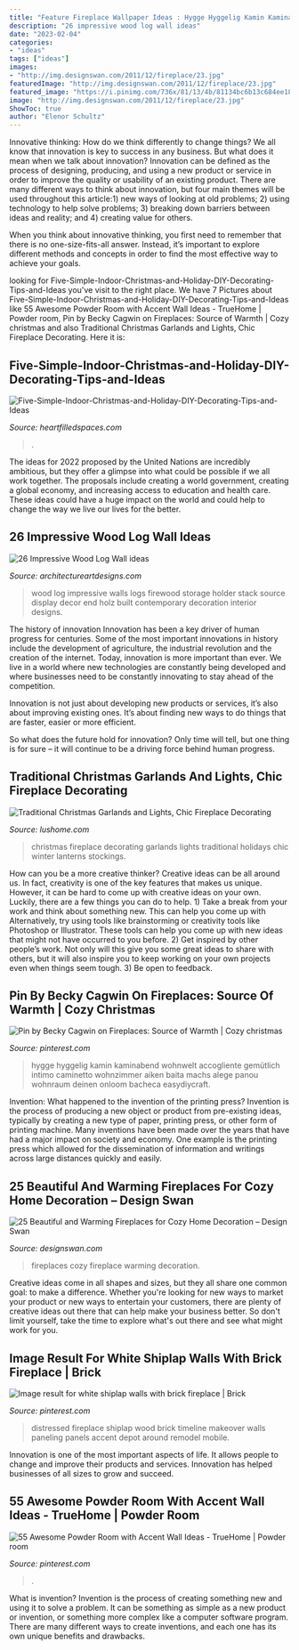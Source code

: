 ```yaml
---
title: "Feature Fireplace Wallpaper Ideas : Hygge Hyggelig Kamin Kaminabend Wohnwelt Accogliente Gemütlich Intimo Caminetto Wohnzimmer Aiken Baita Machs Alege Panou Wohnraum Deinen Onloom Bacheca Easydiycraft"
description: "26 impressive wood log wall ideas"
date: "2023-02-04"
categories:
- "ideas"
tags: ["ideas"]
images:
- "http://img.designswan.com/2011/12/fireplace/23.jpg"
featuredImage: "http://img.designswan.com/2011/12/fireplace/23.jpg"
featured_image: "https://i.pinimg.com/736x/81/13/4b/81134bc6b13c684ee18fa98e1e17e18a.jpg"
image: "http://img.designswan.com/2011/12/fireplace/23.jpg"
ShowToc: true
author: "Elenor Schultz"
---
```



Innovative thinking: How do we think differently to change things?
We all know that innovation is key to success in any business. But what does it mean when we talk about innovation?
Innovation can be defined as the process of designing, producing, and using a new product or service in order to improve the quality or usability of an existing product. There are many different ways to think about innovation, but four main themes will be used throughout this article:1) new ways of looking at old problems; 2) using technology to help solve problems; 3) breaking down barriers between ideas and reality; and 4) creating value for others. 

When you think about innovative thinking, you first need to remember that there is no one-size-fits-all answer. Instead, it’s important to explore different methods and concepts in order to find the most effective way to achieve your goals.

	

		
looking for Five-Simple-Indoor-Christmas-and-Holiday-DIY-Decorating-Tips-and-Ideas you've visit to the right place. We have 7 Pictures about Five-Simple-Indoor-Christmas-and-Holiday-DIY-Decorating-Tips-and-Ideas like 55 Awesome Powder Room with Accent Wall Ideas - TrueHome | Powder room, Pin by Becky Cagwin on Fireplaces: Source of Warmth | Cozy christmas and also Traditional Christmas Garlands and Lights, Chic Fireplace Decorating. Here it is:
		
    
## Five-Simple-Indoor-Christmas-and-Holiday-DIY-Decorating-Tips-and-Ideas

<img loading=lazy src="https://heartfilledspaces.com/wp-content/uploads/2018/11/Five-Simple-Indoor-Christmas-and-Holiday-DIY-Decorating-Tips-and-Ideas-for-the-Staircase-Fireplace-Mantle-Window-Tree-Garland-Staircase-and-Home-Feature-Image.jpg" onerror="this.onerror=null;this.src='https://tse3.mm.bing.net/th?id=OIP.tCjzdwdv0ut-57iA2OsqLQHaLH&amp;pid=15.1';" alt="Five-Simple-Indoor-Christmas-and-Holiday-DIY-Decorating-Tips-and-Ideas">

_Source: heartfilledspaces.com_

>. 

	

The ideas for 2022 proposed by the United Nations are incredibly ambitious, but they offer a glimpse into what could be possible if we all work together. The proposals include creating a world government, creating a global economy, and increasing access to education and health care. These ideas could have a huge impact on the world and could help to change the way we live our lives for the better.

    
## 26 Impressive Wood Log Wall Ideas

<img loading=lazy src="http://www.architectureartdesigns.com/wp-content/uploads/2013/09/2413.jpg" onerror="this.onerror=null;this.src='https://tse4.mm.bing.net/th?id=OIP.D6ZWhDDsUy3kfHq_ekJARQHaLH&amp;pid=15.1';" alt="26 Impressive Wood Log Wall ideas">

_Source: architectureartdesigns.com_

>wood log impressive walls logs firewood storage holder stack source display decor end holz built contemporary decoration interior designs. 

	

The history of innovation
Innovation has been a key driver of human progress for centuries. Some of the most important innovations in history include the development of agriculture, the industrial revolution and the creation of the internet.
Today, innovation is more important than ever. We live in a world where new technologies are constantly being developed and where businesses need to be constantly innovating to stay ahead of the competition.

Innovation is not just about developing new products or services, it’s also about improving existing ones. It’s about finding new ways to do things that are faster, easier or more efficient.

So what does the future hold for innovation? Only time will tell, but one thing is for sure – it will continue to be a driving force behind human progress.

    
## Traditional Christmas Garlands And Lights, Chic Fireplace Decorating

<img loading=lazy src="https://www.lushome.com/wp-content/uploads/2018/11/fireplace-decorating-ideas-christmas-garlands-lights-17.jpg" onerror="this.onerror=null;this.src='https://tse4.mm.bing.net/th?id=OIP.9s_ru4bhpSQhnmwLjWdf9QHaIB&amp;pid=15.1';" alt="Traditional Christmas Garlands and Lights, Chic Fireplace Decorating">

_Source: lushome.com_

>christmas fireplace decorating garlands lights traditional holidays chic winter lanterns stockings. 

	

How can you be a more creative thinker?
Creative ideas can be all around us. In fact, creativity is one of the key features that makes us unique. However, it can be hard to come up with creative ideas on your own. Luckily, there are a few things you can do to help. 1) Take a break from your work and think about something new. This can help you come up with Alternatively, try using tools like brainstorming or creativity tools like Photoshop or Illustrator. These tools can help you come up with new ideas that might not have occurred to you before. 2) Get inspired by other people’s work. Not only will this give you some great ideas to share with others, but it will also inspire you to keep working on your own projects even when things seem tough. 3) Be open to feedback.

    
## Pin By Becky Cagwin On Fireplaces: Source Of Warmth | Cozy Christmas

<img loading=lazy src="https://i.pinimg.com/736x/3d/c6/03/3dc60334f8937cc2339b681cf9fa69db.jpg" onerror="this.onerror=null;this.src='https://tse3.mm.bing.net/th?id=OIP.6D0JDcREfZ4UvntTKyPbDAHaKz&amp;pid=15.1';" alt="Pin by Becky Cagwin on Fireplaces: Source of Warmth | Cozy christmas">

_Source: pinterest.com_

>hygge hyggelig kamin kaminabend wohnwelt accogliente gemütlich intimo caminetto wohnzimmer aiken baita machs alege panou wohnraum deinen onloom bacheca easydiycraft. 

	

Invention: What happened to the invention of the printing press?
Invention is the process of producing a new object or product from pre-existing ideas, typically by creating a new type of paper, printing press, or other form of printing machine. Many inventions have been made over the years that have had a major impact on society and economy. One example is the printing press which allowed for the dissemination of information and writings across large distances quickly and easily.

    
## 25 Beautiful And Warming Fireplaces For Cozy Home Decoration – Design Swan

<img loading=lazy src="http://img.designswan.com/2011/12/fireplace/23.jpg" onerror="this.onerror=null;this.src='https://tse1.mm.bing.net/th?id=OIP.gCZ0NdOrIyOZ3-kJaK2kEQHaKg&amp;pid=15.1';" alt="25 Beautiful and Warming Fireplaces for Cozy Home Decoration – Design Swan">

_Source: designswan.com_

>fireplaces cozy fireplace warming decoration. 

	

Creative ideas come in all shapes and sizes, but they all share one common goal: to make a difference. Whether you're looking for new ways to market your product or new ways to entertain your customers, there are plenty of creative ideas out there that can help make your business better. So don't limit yourself, take the time to explore what's out there and see what might work for you.

    
## Image Result For White Shiplap Walls With Brick Fireplace | Brick

<img loading=lazy src="https://i.pinimg.com/736x/81/13/4b/81134bc6b13c684ee18fa98e1e17e18a.jpg" onerror="this.onerror=null;this.src='https://tse2.mm.bing.net/th?id=OIP.VeFPqpM8-BhUYDw-7uDPTAAAAA&amp;pid=15.1';" alt="Image result for white shiplap walls with brick fireplace | Brick">

_Source: pinterest.com_

>distressed fireplace shiplap wood brick timeline makeover walls paneling panels accent depot around remodel mobile. 

	

Innovation is one of the most important aspects of life. It allows people to change and improve their products and services. Innovation has helped businesses of all sizes to grow and succeed.

    
## 55 Awesome Powder Room With Accent Wall Ideas - TrueHome | Powder Room

<img loading=lazy src="https://i.pinimg.com/736x/ae/cc/a1/aecca1f69a187031912b703a143f5c73.jpg" onerror="this.onerror=null;this.src='https://tse4.mm.bing.net/th?id=OIP.uRNsa9SQl4kf6WGs-zyjSgHaLI&amp;pid=15.1';" alt="55 Awesome Powder Room with Accent Wall Ideas - TrueHome | Powder room">

_Source: pinterest.com_

>. 

	

What is invention?
Invention is the process of creating something new and using it to solve a problem. It can be something as simple as a new product or invention, or something more complex like a computer software program. There are many different ways to create inventions, and each one has its own unique benefits and drawbacks.

